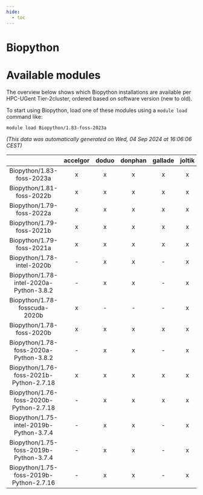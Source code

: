 ```yaml
---
hide:
  - toc
---
```


Biopython
=========

# Available modules


The overview below shows which Biopython installations are available per HPC-UGent Tier-2cluster, ordered based on software version (new to old).

To start using Biopython, load one of these modules using a `module load` command like:

```shell
module load Biopython/1.83-foss-2023a
```

*(This data was automatically generated on Wed, 04 Sep 2024 at 16:06:06 CEST)*  

| |accelgor|doduo|donphan|gallade|joltik|shinx|skitty|
| :---: | :---: | :---: | :---: | :---: | :---: | :---: | :---: |
|Biopython/1.83-foss-2023a|x|x|x|x|x|x|x|
|Biopython/1.81-foss-2022b|x|x|x|x|x|-|x|
|Biopython/1.79-foss-2022a|x|x|x|x|x|x|x|
|Biopython/1.79-foss-2021b|x|x|x|x|x|-|x|
|Biopython/1.79-foss-2021a|x|x|x|x|x|-|x|
|Biopython/1.78-intel-2020b|-|x|x|-|x|-|x|
|Biopython/1.78-intel-2020a-Python-3.8.2|-|x|x|-|x|-|x|
|Biopython/1.78-fosscuda-2020b|x|-|-|-|x|-|-|
|Biopython/1.78-foss-2020b|x|x|x|x|x|-|x|
|Biopython/1.78-foss-2020a-Python-3.8.2|-|x|x|-|x|-|x|
|Biopython/1.76-foss-2021b-Python-2.7.18|x|x|x|x|x|-|x|
|Biopython/1.76-foss-2020b-Python-2.7.18|-|x|x|x|x|-|x|
|Biopython/1.75-intel-2019b-Python-3.7.4|-|x|x|-|x|-|x|
|Biopython/1.75-foss-2019b-Python-3.7.4|-|x|x|-|x|-|x|
|Biopython/1.75-foss-2019b-Python-2.7.16|-|x|x|-|x|-|x|
